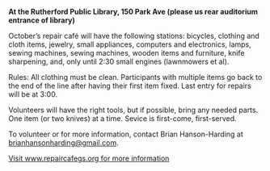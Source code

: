 **At the Rutherford Public Library, 150 Park Ave (please us rear auditorium entrance of library)**

October’s repair café will have the following stations:  bicycles, clothing and cloth items, jewelry, small appliances, computers and electronics, lamps, sewing machines, sewing machines, wooden items and furniture, knife sharpening, and, only until 2:30 small engines (lawnmowers et al). 

Rules: All clothing must be clean. Participants with multiple items go back to the end of the line after having their first item fixed. Last entry for repairs will be at 3:00.

Volunteers will have the right tools, but if possible, bring any needed parts. One item (or two knives) at a time. Sevice is first-come, first-served.

To volunteer or for more information, contact Brian Hanson-Harding at brianhansonharding@gmail.com.

[Visit www.repaircafegs.org for more information](https://www.repaircafegs.org/)
